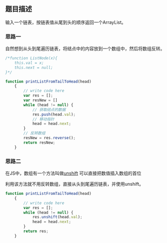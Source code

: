 ## 题目描述

输入一个链表，按链表值从尾到头的顺序返回一个ArrayList。

### 思路一

自然想到从头到尾遍历链表，将结点中的内容放到一个数组中，然后将数组反转。
```js
/*function ListNode(x){
    this.val = x;
    this.next = null;
}*/

function printListFromTailToHead(head)
    {
        // write code here
        var res = [];
        var resNew = []
        while (head != null) {
            // 获取结点的数据
            res.push(head.val);
            // 移动指针
            head = head.next;
        }
        // 反转数组
        resNew = res.reverse();
        return resNew;
    }
```

### 思路二

在JS中，数组有一个方法叫做[unshift](https://developer.mozilla.org/zh-CN/docs/Web/JavaScript/Reference/Global_Objects/Array/unshift) 可以直接把数值插入数组的首位

利用该方法就不用反转数组，直接从头到尾遍历链表，并使用unshift。

```js
function printListFromTailToHead(head)
    {
        // write code here
        var res = [];
        while (head != null) {
            res.unshift(head.val);
            head = head.next;
        }
        return res;
    }
```
